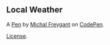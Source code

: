 Local Weather
-------------


A [Pen](http://codepen.io/mikeNIN/pen/PbmbVg) by [Michal Freygant](http://codepen.io/mikeNIN) on [CodePen](http://codepen.io/).

[License](http://codepen.io/mikeNIN/pen/PbmbVg/license).
